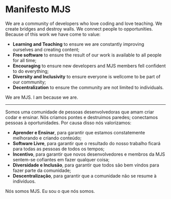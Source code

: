 # Manifesto MJS
We are a community of developers who love coding and love teaching. We create bridges and destroy walls. We connect people to opportunities. Because of this work we have come to value:

- **Learning and Teaching** to ensure we are constantly improving ourselves and creating content;
- **Free software** to ensure the result of our work is available to all people for all time;
- **Encouraging** to ensure new developers and MJS members fell confident to do everything;
- **Diversity and Inclusivity** to ensure everyone is wellcome to be part of our community;
- **Decentralization** to ensure the community are not limited to individuals.

We are MJS.
I am because we are.

---

Somos uma comunidade de pessoas desenvolvedoras que amam criar codar e ensinar. Nõs criamos pontes e destruimos paredes; conectamos pessoas à oportunidades. Por causa disso nós valorizamos:

- **Aprender e Ensinar**, para garantir que estamos constatemente melhorando e criando conteúdo;
- **Software Livre**, para garantir que o resultado do nosso trabalho ficará para todas as pessoas de todos os tempos;
- **Incentivo**, para garantir que novos desenvolvedores e membros da MJS sentem-se cofiantes em fazer qualquer coisa;
- **Diversidade e Inclusão**, para garantir que todos são bem víndos para fazer parte da comunidade;
- **Descentralização**, para garantir que a comunidade não se resume à indivíduos.

Nós somos MJS.
Eu sou o que nós somos.
